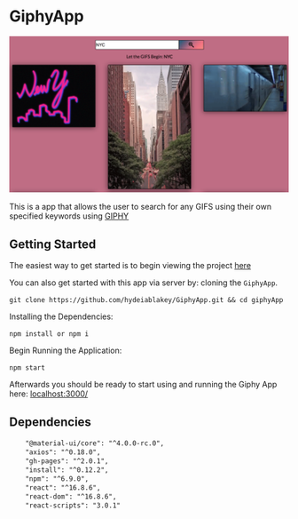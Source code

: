 GiphyApp
=======

![alt text](https://github.com/hydeiablakey/GiphyApp/blob/master/img/giphy_demo.png)

This is a app that allows the user to search for any GIFS using their own specified keywords using [GIPHY](https://giphy.com/)

Getting Started
-----
The easiest way to get started is to begin viewing the project [here](https://hydeiablakey.github.io/GiphyApp/)

You can also get started with this app via server by: cloning the `GiphyApp`.
```
git clone https://github.com/hydeiablakey/GiphyApp.git && cd giphyApp
```
Installing the Dependencies:
```
npm install or npm i
```
Begin Running the Application:
```
npm start
```

Afterwards you should be ready to start using and running the Giphy App here: [localhost:3000/](http://localhost:3000/)

Dependencies 
-----
```
    "@material-ui/core": "^4.0.0-rc.0",
    "axios": "^0.18.0",
    "gh-pages": "^2.0.1",
    "install": "^0.12.2",
    "npm": "^6.9.0",
    "react": "^16.8.6",
    "react-dom": "^16.8.6",
    "react-scripts": "3.0.1"

```

